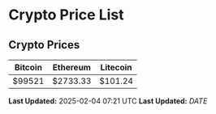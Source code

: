 # Crypto Price List

## Crypto Prices
| Bitcoin | Ethereum | Litecoin |
| ------- | -------- | -------- |
| $99521 | $2733.33 | $101.24 |
**Last Updated:** 2025-02-04 07:21 UTC
**Last Updated:** $DATE$
